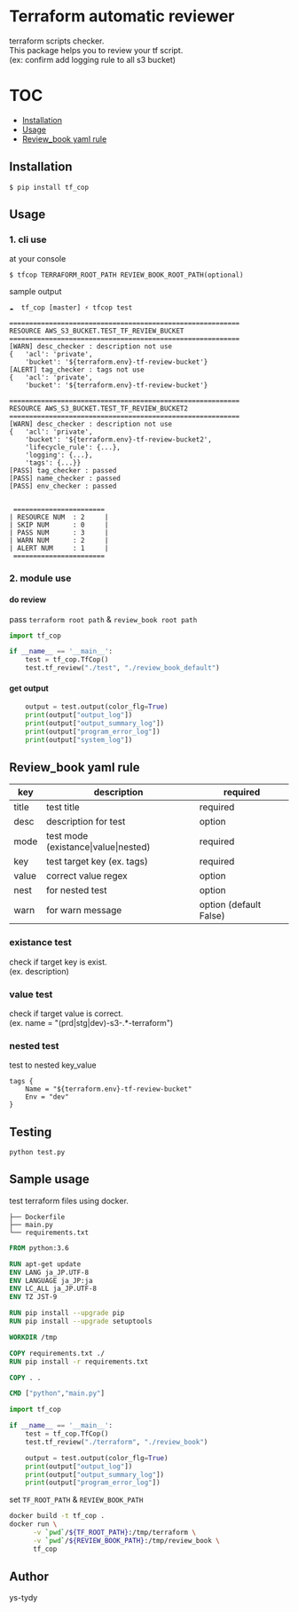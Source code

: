 # Terraform automatic reviewer

terraform scripts checker.<br>
This package helps you to review your tf script.<br>
(ex: confirm add logging rule to all s3 bucket)

# TOC
<!-- TOC -->

- [Installation](#Installation)
- [Usage](#Usage)
- [Review_book yaml rule](#Review_book)

<!-- /TOC -->
## Installation

```shell
$ pip install tf_cop
```


## Usage
### 1. cli use
at your console

```shell
$ tfcop TERRAFORM_ROOT_PATH REVIEW_BOOK_ROOT_PATH(optional)
```

sample output

```shell
☁  tf_cop [master] ⚡ tfcop test

==========================================================
RESOURCE AWS_S3_BUCKET.TEST_TF_REVIEW_BUCKET
==========================================================
[WARN] desc_checker : description not use
{   'acl': 'private',
    'bucket': '${terraform.env}-tf-review-bucket'}
[ALERT] tag_checker : tags not use
{   'acl': 'private',
    'bucket': '${terraform.env}-tf-review-bucket'}

==========================================================
RESOURCE AWS_S3_BUCKET.TEST_TF_REVIEW_BUCKET2
==========================================================
[WARN] desc_checker : description not use
{   'acl': 'private',
    'bucket': '${terraform.env}-tf-review-bucket2',
    'lifecycle_rule': {...},
    'logging': {...},
    'tags': {...}}
[PASS] tag_checker : passed
[PASS] name_checker : passed
[PASS] env_checker : passed


 =======================
| RESOURCE NUM  : 2     |
| SKIP NUM      : 0     |
| PASS NUM      : 3     |
| WARN NUM      : 2     |
| ALERT NUM     : 1     |
 =======================
```
### 2. module use
#### do review
pass `terraform root path` & `review_book root path`

```python
import tf_cop

if __name__ == '__main__':
    test = tf_cop.TfCop()
    test.tf_review("./test", "./review_book_default")
```

#### get output

```python
    output = test.output(color_flg=True)
    print(output["output_log"])
    print(output["output_summary_log"])
    print(output["program_error_log"])
    print(output["system_log"])
```

## Review_book yaml rule

|key  |description  |required|
|---|---|---|
|title  |test title|required|
|desc  |description for test|option|
|mode|test mode (existance\|value\|nested)|required|
|key|test target key (ex. tags)|required|
|value|correct value regex|option|
|nest|for nested test|option|
|warn|for warn message|option (default False)|

### existance test
check if target key is exist.<br>
(ex. description)

### value test
check if target value is correct.<br>
(ex. name = "(prd|stg|dev)-s3-.*-terraform")

### nested test
test to nested key_value
```hcl
tags {
    Name = "${terraform.env}-tf-review-bucket"
    Env = "dev"
}
```

## Testing
`python test.py`

## Sample usage
test terraform files using docker.

```
├── Dockerfile
├── main.py
└── requirements.txt
```

```dockerfile
FROM python:3.6

RUN apt-get update
ENV LANG ja_JP.UTF-8
ENV LANGUAGE ja_JP:ja
ENV LC_ALL ja_JP.UTF-8
ENV TZ JST-9

RUN pip install --upgrade pip
RUN pip install --upgrade setuptools

WORKDIR /tmp

COPY requirements.txt ./
RUN pip install -r requirements.txt

COPY . .

CMD ["python","main.py"]
```


```python
import tf_cop

if __name__ == '__main__':
    test = tf_cop.TfCop()
    test.tf_review("./terraform", "./review_book")

    output = test.output(color_flg=True)
    print(output["output_log"])
    print(output["output_summary_log"])
    print(output["program_error_log"])
```

set `TF_ROOT_PATH` & `REVIEW_BOOK_PATH`

```bash
docker build -t tf_cop .
docker run \
      -v `pwd`/${TF_ROOT_PATH}:/tmp/terraform \
      -v `pwd`/${REVIEW_BOOK_PATH}:/tmp/review_book \
      tf_cop
```

## Author
ys-tydy
